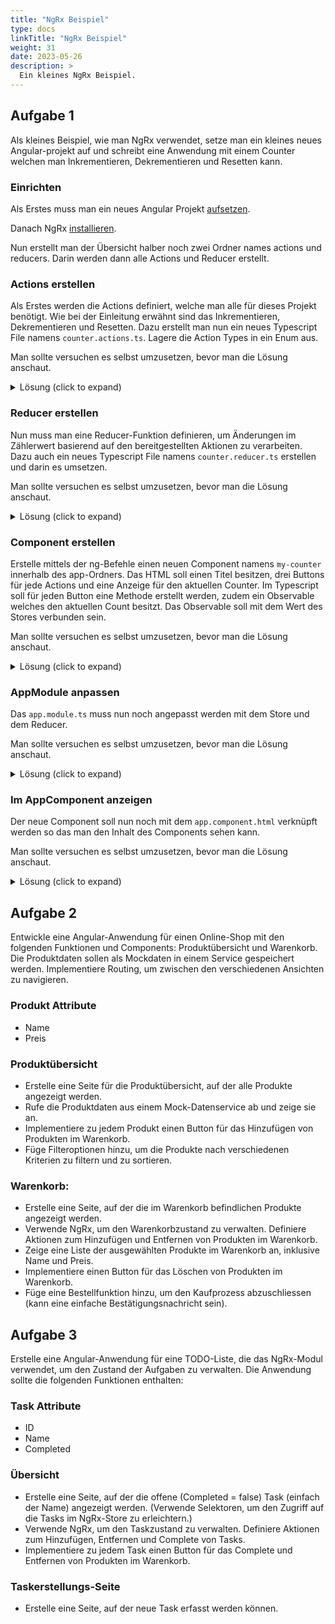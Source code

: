 ```yaml
---
title: "NgRx Beispiel"
type: docs
linkTitle: "NgRx Beispiel"
weight: 31
date: 2023-05-26
description: >
  Ein kleines NgRx Beispiel.
---
```


## Aufgabe 1
Als kleines Beispiel, wie man NgRx verwendet, setze man ein kleines neues Angular-projekt auf und schreibt eine Anwendung mit einem Counter welchen man Inkrementieren, Dekrementieren und Resetten kann.

### Einrichten
Als Erstes muss man ein neues Angular Projekt [aufsetzen](../../../../docs/web/angular/03_1_ts_einführung_angular#angular-projekt-aufsetzen).

Danach NgRx [installieren](../../../../docs/web/angular/08_1_ts_ngrx#installation).

Nun erstellt man der Übersicht halber noch zwei Ordner names actions und reducers. Darin werden dann alle Actions und Reducer erstellt.

### Actions erstellen
Als Erstes werden die Actions definiert, welche man alle für dieses Projekt benötigt. Wie bei der Einleitung erwähnt sind das Inkrementieren, Dekrementieren und Resetten. Dazu erstellt man nun ein neues Typescript File namens `counter.actions.ts`.
Lagere die Action Types in ein Enum aus.

Man sollte versuchen es selbst umzusetzen, bevor man die Lösung anschaut.

<details>
<summary>Lösung (click to expand)</summary>

```typescript
export enum ActionTypes {
    INCREMENT = '[Counter Component] Increment',
    DECREMENT = '[Counter Component] Decrement', 
    RESET= '[Counter Component] Reset'
}
```
```typescript
import { createAction } from '@ngrx/store';

export const increment = createAction(ActionTypes.INCREMENT);
export const decrement = createAction(ActionTypes.DECREMENT);
export const reset = createAction(ActionTypes.RESET);
```
</details>

### Reducer erstellen
Nun muss man eine Reducer-Funktion definieren, um Änderungen im Zählerwert basierend auf den bereitgestellten Aktionen zu verarbeiten. Dazu auch ein neues Typescript File namens `counter.reducer.ts` erstellen und darin es umsetzen.

Man sollte versuchen es selbst umzusetzen, bevor man die Lösung anschaut.

<details>
<summary>Lösung (click to expand)</summary>

```typescript
import { createReducer, on } from '@ngrx/store';
import { increment, decrement, reset } from './counter.actions';

export const initialState = 0;

export const counterReducer = createReducer(
    initialState,
    on(increment, (state) => state + 1),
    on(decrement, (state) => state - 1),
    on(reset, (state) => 0)
);
```
</details>

### Component erstellen
Erstelle mittels der ng-Befehle einen neuen Component namens `my-counter` innerhalb des app-Ordners. Das HTML soll einen Titel besitzen, drei Buttons für jede Actions und eine Anzeige für den aktuellen Counter.
Im Typescript soll für jeden Button eine Methode erstellt werden, zudem ein Observable welches den aktuellen Count besitzt. Das Observable soll mit dem Wert des Stores verbunden sein.

Man sollte versuchen es selbst umzusetzen, bevor man die Lösung anschaut.

<details>
<summary>Lösung (click to expand)</summary>

```typescript
import { Component } from '@angular/core';
import { Store } from '@ngrx/store';
import { Observable } from 'rxjs';
import { increment, decrement, reset } from '../counter.actions';

@Component({
    selector: 'app-my-counter',
    templateUrl: './my-counter.component.html',
})
export class MyCounterComponent {
    count$: Observable<number>;

    constructor(private store: Store<{ count: number }>) {
        this.count$ = store.select('count');
    }

    increment() {
        this.store.dispatch(increment());
    }

    decrement() {
        this.store.dispatch(decrement());
    }

    reset() {
        this.store.dispatch(reset());
    }
}
```
```html
<button (click)="increment()">Increment</button>

<div>Current Count: {{ count$ | async }}</div>

<button (click)="decrement()">Decrement</button>

<button (click)="reset()">Reset Counter</button>

```
</details>

### AppModule anpassen
Das `app.module.ts` muss nun noch angepasst werden mit dem Store und dem Reducer.

Man sollte versuchen es selbst umzusetzen, bevor man die Lösung anschaut.

<details>
<summary>Lösung (click to expand)</summary>

```typescript
import { BrowserModule } from '@angular/platform-browser';
import { NgModule } from '@angular/core';

import { AppComponent } from './app.component';

import { StoreModule } from '@ngrx/store';
import { counterReducer } from './counter.reducer';
import { MyCounterComponent } from './my-counter/my-counter.component';

@NgModule({
    declarations: [AppComponent, MyCounterComponent],
    imports: [BrowserModule, StoreModule.forRoot({ count: counterReducer })],
    providers: [],
    bootstrap: [AppComponent],
})
export class AppModule {}
```
</details>

### Im AppComponent anzeigen 
Der neue Component soll nun noch mit dem `app.component.html` verknüpft werden so das man den Inhalt des Components sehen kann.

Man sollte versuchen es selbst umzusetzen, bevor man die Lösung anschaut.

<details>
<summary>Lösung (click to expand)</summary>

```html
<h1>NgRx Tutorial</h1>

<app-my-counter></app-my-counter>
```
</details>

## Aufgabe 2
Entwickle eine Angular-Anwendung für einen Online-Shop mit den folgenden Funktionen und Components: Produktübersicht und Warenkorb. Die Produktdaten sollen als Mockdaten in einem Service gespeichert werden. Implementiere Routing, um zwischen den verschiedenen Ansichten zu navigieren.

### Produkt Attribute
* Name
* Preis

### Produktübersicht
* Erstelle eine Seite für die Produktübersicht, auf der alle Produkte angezeigt werden.
* Rufe die Produktdaten aus einem Mock-Datenservice ab und zeige sie an.
* Implementiere zu jedem Produkt einen Button für das Hinzufügen von Produkten im Warenkorb.
* Füge Filteroptionen hinzu, um die Produkte nach verschiedenen Kriterien zu filtern und zu sortieren.

### Warenkorb:
* Erstelle eine Seite, auf der die im Warenkorb befindlichen Produkte angezeigt werden.
* Verwende NgRx, um den Warenkorbzustand zu verwalten. Definiere Aktionen zum Hinzufügen und Entfernen von Produkten im Warenkorb.
* Zeige eine Liste der ausgewählten Produkte im Warenkorb an, inklusive Name und Preis.
* Implementiere einen Button für das Löschen von Produkten im Warenkorb.
* Füge eine Bestellfunktion hinzu, um den Kaufprozess abzuschliessen (kann eine einfache Bestätigungsnachricht sein).

## Aufgabe 3
Erstelle eine Angular-Anwendung für eine TODO-Liste, die das NgRx-Modul verwendet, um den Zustand der Aufgaben zu verwalten. Die Anwendung sollte die folgenden Funktionen enthalten:

### Task Attribute
* ID
* Name
* Completed

### Übersicht
* Erstelle eine Seite, auf der die offene (Completed = false) Task (einfach der Name) angezeigt werden. (Verwende Selektoren, um den Zugriff auf die Tasks im NgRx-Store zu erleichtern.)
* Verwende NgRx, um den Taskzustand zu verwalten. Definiere Aktionen zum Hinzufügen, Entfernen und Complete von Tasks.
* Implementiere zu jedem Task einen Button für das Complete und Entfernen von Produkten im Warenkorb.

### Taskerstellungs-Seite
* Erstelle eine Seite, auf der neue Task erfasst werden können.





